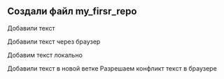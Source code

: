  ## Создали файл my_firsr_repo


 Добавили текст

 Добавили текст через браузер 

Добавим текст локально

Добавили текст в новой ветке 
Разрешаем конфликт текст в браузере
